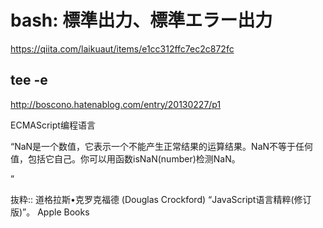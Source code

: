 # bash: 標準出力、標準エラー出力
https://qiita.com/laikuaut/items/e1cc312ffc7ec2c872fc

## tee -e
http://boscono.hatenablog.com/entry/20130227/p1


ECMAScript编程语言

“NaN是一个数值，它表示一个不能产生正常结果的运算结果。NaN不等于任何值，包括它自己。你可以用函数isNaN(number)检测NaN。

”

抜粋:: 道格拉斯•克罗克福德 (Douglas Crockford)  “JavaScript语言精粹(修订版)”。 Apple Books  
